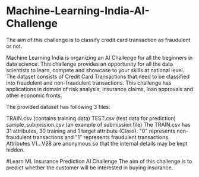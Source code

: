 # Machine-Learning-India-AI-Challenge

The aim of this challenge is to classify credit card transaction as fraudulent or not.

Machine Learning India is organizing an AI Challenge for all the beginners in data science. This challenge provides an opportunity for all the data scientists to learn, compete and showcase to your skills at national level. The dataset consists of Credit Card Transactions that need to be classified into fraudulent and non-fraudulent transactions. This challenge has applications in domain of risk analysis, insurance claims, loan approvals and other economic fronts.

The provided dataset has following 3 files:

TRAIN.csv (contains training data)
TEST.csv (test data for prediction)
sample_submission.csv (an example of submission file)
The TRAIN.csv has 31 attributes, 30 training and 1 target attribute (Class). "0" represents non-fraudulent transactions and "1" represents fraudulent transactions. Attributes V1...V28 are anonymous so that the internal details may be kept hidden.


#Learn ML Insurance Prediction AI Challenge
The aim of this challenge is to predict whether the customer will be interested in buying insurance.
